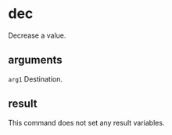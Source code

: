 ﻿# dec

Decrease a value.

## arguments

`arg1` Destination.

## result

This command does not set any result variables.
